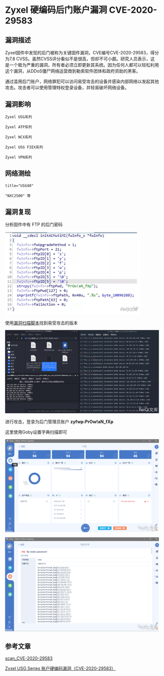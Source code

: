 # 

# Zyxel 硬编码后门账户漏洞 CVE-2020-29583

## 漏洞描述

Zyxel固件中发现的后门被称为关键固件漏洞，CVE编号CVE-2020-29583，得分为7.8 CVSS。虽然CVSS评分看似不是很高，但却不可小觑。研究人员表示，这是一个极为严重的漏洞，所有者必须立即更新其系统。因为任何人都可以轻松利用这个漏洞，从DDoS僵尸网络运营商到勒索软件团体和政府资助的黑客。

通过滥用后门账户，网络罪犯可以访问易受攻击的设备并感染内部网络以发起其他攻击。攻击者可以使用管理特权登录设备，并轻易破坏网络设备。

## 漏洞影响

```
Zyxel USG系列

Zyxel ATP系列

Zyxel NCX系列

Zyxel USG FIEX系列

Zyxel VPN系列
```

## 网络测绘

```
title="USG40"

"NXC2500" 等
```

## 漏洞复现

分析固件中有 FTP 的后门密码



![](./images/202202140929187.png)

使用[漏洞扫描脚本](https://github.com/2d4d/scan_CVE-2020-29583)找到易受攻击的版本

![](./images/202202140929676.png)

进行攻击，登录为后门管理员账户 **zyfwp:PrOw!aN_fXp**

这里使用Goby设置字典扫描即可

![](./images/202202140929592.png)

![](./images/202202140929227.png)

## 参考文章

[scan_CVE-2020-29583](https://github.com/2d4d/scan_CVE-2020-29583)

[Zyxel USG Series 账户硬编码漏洞（CVE-2020-29583）](https://www.seebug.org/vuldb/ssvid-99089)
